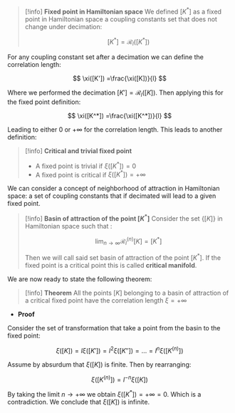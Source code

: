>[!info] **Fixed point in Hamiltonian space**
> We defined $[K^*]$ as a fixed point in Hamiltonian space a coupling constants set that does not change under decimation:
> 
> $$ [K^*] = \mathscr{R}_l([K^*]) $$

For any coupling constant set after a decimation we can define the correlation length:

$$ \xi([K']) =\frac{\xi([K])}{l} $$

Where we performed the decimation $[K']=\mathscr{R}_l([K])$. Then applying this for the fixed point definition:

$$ \xi([K^*]) =\frac{\xi([K^*])}{l} $$

Leading to either $0$ or $+\infty$ for the correlation length. This leads to another definition:

>[!info] **Critical and trivial fixed point**
>- A fixed point is trivial if $\xi([K^*]) = 0$
>- A fixed point is critical if $\xi([K^*]) = +\infty$

We can consider a concept of neighborhood of attraction in Hamiltonian space: a set of coupling constants that if decimated will lead to a given fixed point.

>[!info] **Basin of attraction of the point $[K^*]$**
>Consider the set $\{[K]\}$ in Hamiltonian space such that :
>
>$$\lim_{n \to \infty} \mathscr{R}^{(n)}_{l}[K] = [K^*]$$
>
>Then we will call said set basin of attraction of the point $[K^*]$.
>If the fixed point is a critical point this is called **critical manifold**.



We are now ready to state the following theorem:

>[!info] **Theorem**
>All the points $[K]$ belonging to a basin of attraction of a critical fixed point have the correlation length $\xi = +\infty$

- **Proof**

Consider the set of transformation that take a point from the basin to the fixed point:

$$ \xi([K]) =l\xi([K']) = l^2\xi([K'']) = \dots = l^n\xi([K^{(n)}]) $$

Assume by absurdum that $\xi([K])$ is finite. Then by rearranging:

$$ \xi([K^{(n)}]) = l^{-n}\xi([K]) $$

By taking the limit $n \to +\infty$ we obtain $\xi([K^{*}]) = +\infty =0$. Which is a contradiction.
We conclude that $\xi([K])$ is infinite.



